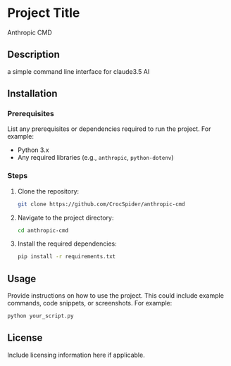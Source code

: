 # Project Title

Anthropic CMD

## Description

a simple command line interface for claude3.5 AI

## Installation

### Prerequisites

List any prerequisites or dependencies required to run the project. For example:

- Python 3.x
- Any required libraries (e.g., `anthropic`, `python-dotenv`)

### Steps

1. Clone the repository:
    ```bash
    git clone https://github.com/CrocSpider/anthropic-cmd
    ```
2. Navigate to the project directory:
    ```bash
    cd anthropic-cmd
    ```
3. Install the required dependencies:
    ```bash
    pip install -r requirements.txt
    ```

## Usage

Provide instructions on how to use the project. This could include example commands, code snippets, or screenshots. For example:

```bash
python your_script.py
```

## License

Include licensing information here if applicable.